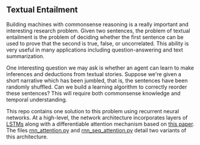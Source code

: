 ## Textual Entailment

Building machines with commonsense reasoning is a really important and interesting research problem. Given two sentences, the problem of textual entailment is the problem of deciding whether the first sentence can be used to prove that the second is true, false, or uncorrelated. This ability is very useful in many applications including question-answering and text summarization. 

One interesting question we may ask is whether an agent can learn to make inferences and deductions from textual stories. Suppose we're given a short narrative which has been jumbled, that is, the sentences have been randomly shuffled. Can we build a learning algorithm to correctly reorder these sentences? This will require both commonsense knowledge and temporal understanding.

This repo contains one solution to this problem using recurrent neural networks. At a high-level, the network architecture incorporates layers of [LSTMs](http://colah.github.io/posts/2015-08-Understanding-LSTMs/) along with a differentiable attention mechanism based on [this paper](https://arxiv.org/abs/1509.06664). The files [rnn_attention.py](./rnn_attention.py) and [rnn_seq_attention.py](./rnn_seq_attention.py) detail two variants of this architecture. 


